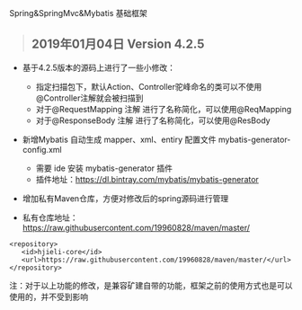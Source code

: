 Spring&amp;SpringMvc&amp;Mybatis 基础框架
> ## 2019年01月04日 Version 4.2.5
+ 基于4.2.5版本的源码上进行了一些小修改：
  - 指定扫描包下，默认Action、Controller驼峰命名的类可以不使用@Controller注解就会被扫描到
  - 对于@RequestMapping 注解 进行了名称简化，可以使用@ReqMapping
  - 对于@ResponseBody 注解 进行了名称简化，可以使用@ResBody

+ 新增Mybatis 自动生成 mapper、xml、entiry 配置文件 mybatis-generator-config.xml
  - 需要 ide 安装 mybatis-generator 插件
  - 插件地址：https://dl.bintray.com/mybatis/mybatis-generator
  
+ 增加私有Maven仓库，方便对修改后的spring源码进行管理
 - 私有仓库地址：https://raw.githubusercontent.com/19960828/maven/master/
 ```
 <repository>
    <id>hjieli-core</id>
    <url>https://raw.githubusercontent.com/19960828/maven/master/</url>
</repository>
 ```

注：对于以上功能的修改，是兼容矿建自带的功能，框架之前的使用方式也是可以使用的，并不受到影响
